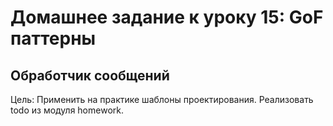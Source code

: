 # Домашнее задание к уроку 15: GoF паттерны

## Обработчик сообщений

Цель: Применить на практике шаблоны проектирования.
Реализовать todo из модуля homework.
